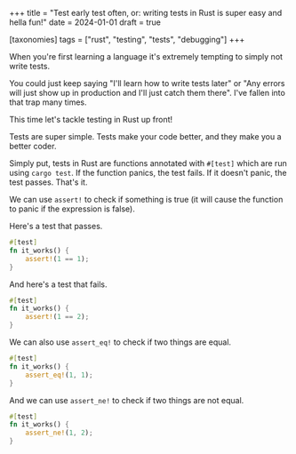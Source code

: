 +++
title = "Test early test often, or: writing tests in Rust is super easy and hella fun!"
date = 2024-01-01
draft = true

[taxonomies]
tags = ["rust", "testing", "tests", "debugging"]
+++

When you're first learning a language it's extremely tempting to simply not write tests.

You could just keep saying "I'll learn how to write tests later" or "Any errors will just show up in production and I'll just catch them there". I've fallen into that trap many times.

This time let's tackle testing in Rust up front!

Tests are super simple. Tests make your code better, and they make you a better coder.

Simply put, tests in Rust are functions annotated with `#[test]` which are run using `cargo test`. If the function panics, the test fails. If it doesn't panic, the test passes. That's it.

We can use `assert!` to check if something is true (it will cause the function to panic if the expression is false).

Here's a test that passes.

```rust
#[test]
fn it_works() {
    assert!(1 == 1);
}
```

And here's a test that fails.

```rust
#[test]
fn it_works() {
    assert!(1 == 2);
}
```

We can also use `assert_eq!` to check if two things are equal.

```rust
#[test]
fn it_works() {
    assert_eq!(1, 1);
}
```

And we can use `assert_ne!` to check if two things are not equal.

```rust
#[test]
fn it_works() {
    assert_ne!(1, 2);
}
```
